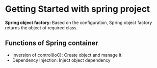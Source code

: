 # Getting Started with spring project

**Spring object factory:** Based on the configuration, Spring object factory returns the object of required class.

## Functions of Spring container
* Inversion of control(IoC): Create object and manage it.
* Dependency Injection: Inject object dependency
